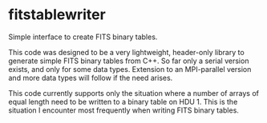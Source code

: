 fitstablewriter
===============

Simple interface to create FITS binary tables.

This code was designed to be a very lightweight, header-only
library to generate simple FITS binary tables from C++.  So
far only a serial version exists, and only for some data types.
Extension to an MPI-parallel version and more data types will
follow if the need arises.

This code currently supports only the situation where a number of
arrays of equal length need to be written to a binary table on HDU 1.
This is the situation I encounter most frequently when writing FITS
binary tables.
